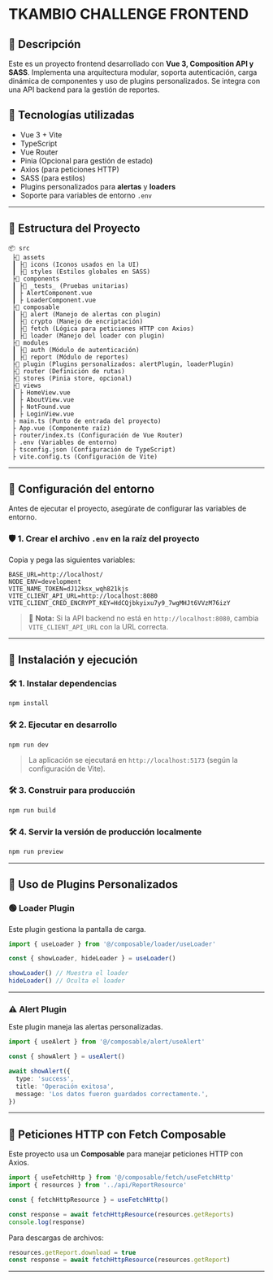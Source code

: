# TKAMBIO CHALLENGE FRONTEND

## 📌 Descripción

Este es un proyecto frontend desarrollado con **Vue 3, Composition API y SASS**. Implementa una arquitectura modular, soporta autenticación, carga dinámica de componentes y uso de plugins personalizados. Se integra con una API backend para la gestión de reportes.

## 🚀 Tecnologías utilizadas

- Vue 3 + Vite
- TypeScript
- Vue Router
- Pinia (Opcional para gestión de estado)
- Axios (para peticiones HTTP)
- SASS (para estilos)
- Plugins personalizados para **alertas** y **loaders**
- Soporte para variables de entorno `.env`

---

## 📂 Estructura del Proyecto

```
📦 src
 ├📂 assets
 ┃ ├📂 icons (Iconos usados en la UI)
 ┃ ├📂 styles (Estilos globales en SASS)
 ├📂 components
 ┃ ├📂 _tests_ (Pruebas unitarias)
 ┃ ├ AlertComponent.vue
 ┃ ├ LoaderComponent.vue
 ├📂 composable
 ┃ ├📂 alert (Manejo de alertas con plugin)
 ┃ ├📂 crypto (Manejo de encriptación)
 ┃ ├📂 fetch (Lógica para peticiones HTTP con Axios)
 ┃ ├📂 loader (Manejo del loader con plugin)
 ├📂 modules
 ┃ ├📂 auth (Módulo de autenticación)
 ┃ ├📂 report (Módulo de reportes)
 ├📂 plugin (Plugins personalizados: alertPlugin, loaderPlugin)
 ├📂 router (Definición de rutas)
 ├📂 stores (Pinia store, opcional)
 ├📂 views
 ┃ ├ HomeView.vue
 ┃ ├ AboutView.vue
 ┃ ├ NotFound.vue
 ┃ ├ LoginView.vue
 ├ main.ts (Punto de entrada del proyecto)
 ├ App.vue (Componente raíz)
 ├ router/index.ts (Configuración de Vue Router)
 ├ .env (Variables de entorno)
 ├ tsconfig.json (Configuración de TypeScript)
 ├ vite.config.ts (Configuración de Vite)
```

---

## 🔧 Configuración del entorno

Antes de ejecutar el proyecto, asegúrate de configurar las variables de entorno.

### 🛡️ 1. Crear el archivo `.env` en la raíz del proyecto

Copia y pega las siguientes variables:

```
BASE_URL=http://localhost/
NODE_ENV=development
VITE_NAME_TOKEN=dJ12ksx_wqh821kjs
VITE_CLIENT_API_URL=http://localhost:8080
VITE_CLIENT_CRED_ENCRYPT_KEY=HdCQjbkyixu7y9_7wgMHJt6VVzM76izY
```

> 👐 **Nota:** Si la API backend no está en `http://localhost:8080`, cambia `VITE_CLIENT_API_URL` con la URL correcta.

---

## 💪 Instalación y ejecución

### 🛠️ 1. Instalar dependencias

```bash
npm install
```

### 🛠️ 2. Ejecutar en desarrollo

```bash
npm run dev
```

> La aplicación se ejecutará en `http://localhost:5173` (según la configuración de Vite).

### 🛠️ 3. Construir para producción

```bash
npm run build
```

### 🛠️ 4. Servir la versión de producción localmente

```bash
npm run preview
```

---

## 🔐 Uso de Plugins Personalizados

### 🟢 **Loader Plugin**

Este plugin gestiona la pantalla de carga.

```ts
import { useLoader } from '@/composable/loader/useLoader'

const { showLoader, hideLoader } = useLoader()

showLoader() // Muestra el loader
hideLoader() // Oculta el loader
```

---

### ⚠️ **Alert Plugin**

Este plugin maneja las alertas personalizadas.

```ts
import { useAlert } from '@/composable/alert/useAlert'

const { showAlert } = useAlert()

await showAlert({
  type: 'success',
  title: 'Operación exitosa',
  message: 'Los datos fueron guardados correctamente.',
})
```

---

## 📼 Peticiones HTTP con Fetch Composable

Este proyecto usa un **Composable** para manejar peticiones HTTP con Axios.

```ts
import { useFetchHttp } from '@/composable/fetch/useFetchHttp'
import { resources } from '../api/ReportResource'

const { fetchHttpResource } = useFetchHttp()

const response = await fetchHttpResource(resources.getReports)
console.log(response)
```

Para descargas de archivos:

```ts
resources.getReport.download = true
const response = await fetchHttpResource(resources.getReport)
```

---
